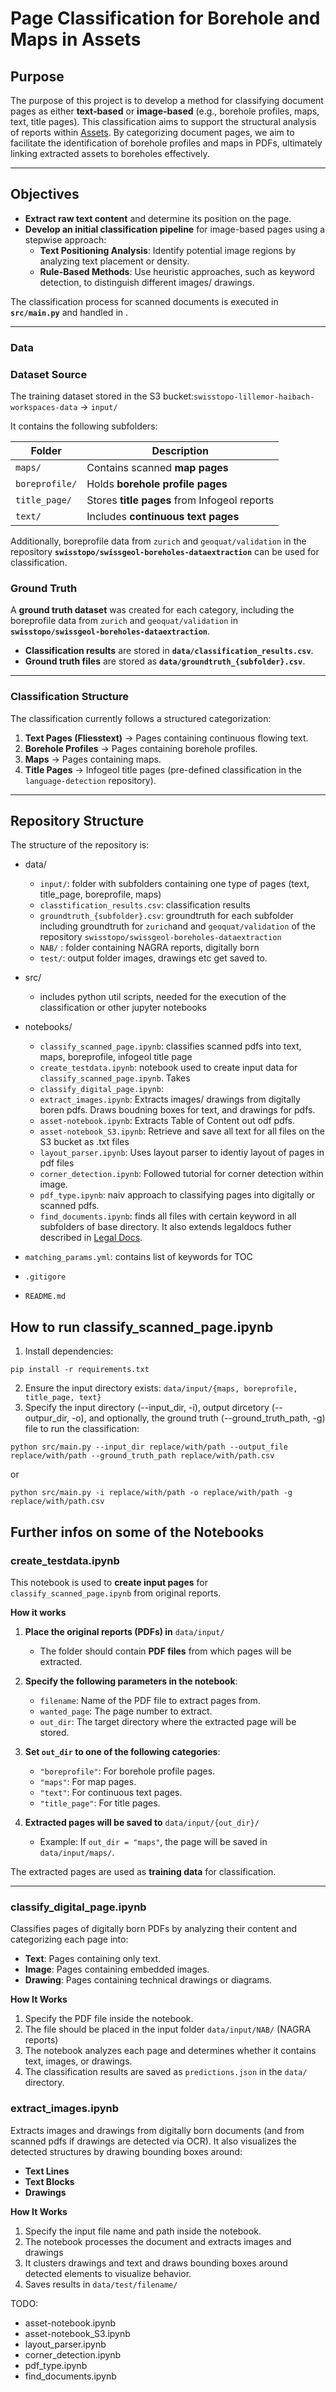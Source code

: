 # Page Classification for Borehole and Maps in Assets

## **Purpose** 

The purpose of this project is to develop a method for classifying document pages as either **text-based** or **image-based** (e.g., borehole profiles, maps, text, title pages). This classification aims to support the structural analysis of reports within [Assets](assets.swissgeol.ch). By categorizing document pages, we aim to facilitate the identification of borehole profiles and maps in PDFs, ultimately linking extracted assets to boreholes effectively.

---

## **Objectives**

- **Extract raw text content** and determine its position on the page.
- **Develop an initial classification pipeline** for image-based pages using a stepwise approach:
    - **Text Positioning Analysis**: Identify potential image regions by analyzing text placement or density.
    - **Rule-Based Methods**: Use heuristic approaches, such as keyword detection, to distinguish different images/ drawings.

The classification process for scanned documents is executed in **`src/main.py`** and handled in .

---

### Data

### **Dataset Source**

The training dataset stored in the S3 bucket:`swisstopo-lillemor-haibach-workspaces-data` ->  `input/`

It contains the following subfolders:  

| Folder      | Description |
|-------------|-------------|
| `maps/`     | Contains scanned **map pages** |
| `boreprofile/` | Holds **borehole profile pages** |
| `title_page/` | Stores **title pages** from Infogeol reports |
| `text/`     | Includes **continuous text pages** |

Additionally, boreprofile data from `zurich` and `geoquat/validation` in the repository **`swisstopo/swissgeol-boreholes-dataextraction`** can be used for classification.  

### **Ground Truth**  

A **ground truth dataset** was created for each category, including the boreprofile data from `zurich` and `geoquat/validation` in **`swisstopo/swissgeol-boreholes-dataextraction`**.  

- **Classification results** are stored in **`data/classification_results.csv`**.  
- **Ground truth files** are stored as **`data/groundtruth_{subfolder}.csv`**.

---

### Classification Structure

The classification currently follows a structured categorization:


1. **Text Pages (Fliesstext)** → Pages containing continuous flowing text.  
2. **Borehole Profiles** → Pages containing borehole profiles.  
3. **Maps** → Pages containing maps.  
4. **Title Pages** → Infogeol title pages (pre-defined classification in the `language-detection` repository).  

---

## Repository Structure

The structure of the repository is:
- data/
    - `input/`: folder with subfolders containing one type of pages (text, title_page, boreprofile, maps)
    -  `classtification_results.csv`: classification results
    - `groundtruth_{subfolder}.csv`: groundtruth for each subfolder including groundtruth for `zurich`and and `geoquat/validation` of the repository `swisstopo/swissgeol-boreholes-dataextraction`
    - `NAB/` : folder containing NAGRA reports, digitally born
    - `test/`: output folder images, drawings etc get saved to.
- src/
    - includes python util scripts, needed for the execution of the classification or other jupyter notebooks
- notebooks/
    - `classify_scanned_page.ipynb`: classifies scanned pdfs into text, maps, boreprofile, infogeol title page
    - `create_testdata.ipynb`: notebook used to create input data for `classify_scanned_page.ipynb`. Takes 
    - `classify_digital_page.ipynb`:
    - `extract_images.ipynb`: Extracts images/ drawings from digitally boren pdfs. Draws boudning boxes for text, and drawings for pdfs.
    - `asset-notebook.ipynb`: Extracts Table of Content out odf pdfs.
    - `asset-notebook_S3.ipynb`: Retrieve and save all text for all files on the S3 bucket as .txt files
    - `layout_parser.ipynb`: Uses layout parser to identiy layout of pages in pdf files
    - `corner_detection.ipynb`: Followed tutorial for corner detection within image.
    - `pdf_type.ipynb`: naiv approach to classifying pages into digitally or scanned pdfs.
    - `find_documents.ipynb`: finds all files with certain keyword in all subfolders of base directory. It also extends legaldocs futher described in [Legal Docs](https://ltwiki.adr.admin.ch:8443/pages/viewpage.action?pageId=637241440&spaceKey=LG&title=Legal%2BDocs).

- `matching_params.yml`: contains list of keywords for TOC
- `.gitigore`
- `README.md`

## How to run classify_scanned_page.ipynb
1. Install dependencies:
```
pip install -r requirements.txt
```
2. Ensure the input directory exists: `data/input/{maps, boreprofile, title_page, text}`
3. Specify the input directory (--input_dir, -i), output dircetory (--outpur_dir, -o), and optionally, the ground truth (--ground_truth_path, -g) file to run the classification:
```
python src/main.py --input_dir replace/with/path --output_file replace/with/path --ground_truth_path replace/with/path.csv
```
or 
```
python src/main.py -i replace/with/path -o replace/with/path -g replace/with/path.csv
``` 


## Further infos on some of the Notebooks

### create_testdata.ipynb

This notebook is used to **create input pages** for `classify_scanned_page.ipynb` from original reports.

**How it works**
1. **Place the original reports (PDFs) in** `data/input/`  
   - The folder should contain **PDF files** from which pages will be extracted.

2. **Specify the following parameters in the notebook**:  
   - `filename`: Name of the PDF file to extract pages from.  
   - `wanted_page`: The page number to extract.  
   - `out_dir`: The target directory where the extracted page will be stored.

3. **Set `out_dir` to one of the following categories**:  
   - `"boreprofile"`: For borehole profile pages.  
   - `"maps"`: For map pages.  
   - `"text"`: For continuous text pages.  
   - `"title_page"`: For title pages.  

4. **Extracted pages will be saved to** `data/input/{out_dir}/`  
   - Example: If `out_dir = "maps"`, the page will be saved in `data/input/maps/`.  

The extracted pages are used as **training data** for classification.

--- 
### classify_digital_page.ipynb
Classifies pages of digitally born PDFs by analyzing their content and categorizing each page into:
- **Text**: Pages containing only text.
- **Image**: Pages containing embedded images.
- **Drawing**: Pages containing technical drawings or diagrams.

**How It Works**
1. Specify the PDF file inside the notebook.
2. The file should be placed in the input folder `data/input/NAB/` (NAGRA reports)
3. The notebook analyzes each page and determines whether it contains text, images, or drawings.
4. The classification results are saved as `predictions.json` in the `data/` directory.

### extract_images.ipynb

Extracts images and drawings from digitally born documents (and from scanned pdfs if drawings are detected via OCR). It also visualizes the detected structures by drawing bounding boxes around:
- **Text Lines**
- **Text Blocks**
- **Drawings**

**How It Works**

1. Specify the input file name and path inside the notebook.
2. The notebook processes the document and extracts images and drawings
3. It clusters drawings and text and draws bounding boxes around detected elements to visualize  behavior.
4. Saves results in `data/test/filename/`


TODO:
- asset-notebook.ipynb
- asset-notebook_S3.ipynb
- layout_parser.ipynb
- corner_detection.ipynb
- pdf_type.ipynb
- find_documents.ipynb

